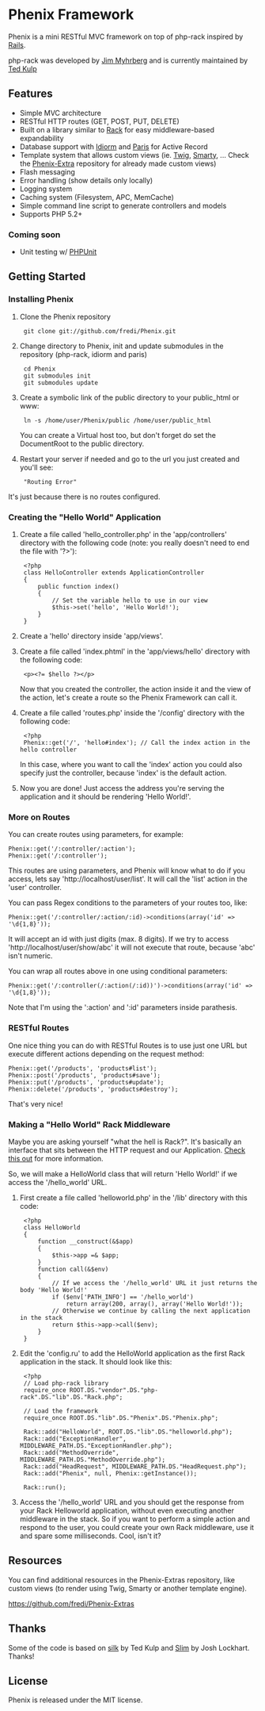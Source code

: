 # Phenix Framework

Phenix is a mini RESTful MVC framework on top of php-rack inspired by [Rails](http://rubyonrails.org/).

php-rack was developed by [Jim Myhrberg](https://github.com/jimeh) and is currently maintained by [Ted Kulp](https://github.com/tedkulp)

## Features

* Simple MVC architecture
* RESTful HTTP routes (GET, POST, PUT, DELETE)
* Built on a library similar to [Rack](http://rack.rubyforge.org/) for easy middleware-based expandability
* Database support with [Idiorm](https://github.com/j4mie/idiorm) and [Paris](https://github.com/j4mie/paris) for Active Record
* Template system that allows custom views (ie. [Twig](http://www.twig-project.org/), [Smarty](http://www.smarty.net/), ... Check the [Phenix-Extra](https://github.com/fredi/Phenix-Extras) repository for already made custom views)
* Flash messaging
* Error handling (show details only locally)
* Logging system
* Caching system (Filesystem, APC, MemCache)
* Simple command line script to generate controllers and models
* Supports PHP 5.2+

### Coming soon

* Unit testing w/ [PHPUnit](https://github.com/sebastianbergmann/phpunit/)

## Getting Started

### Installing Phenix

1. Clone the Phenix repository

        git clone git://github.com/fredi/Phenix.git

2. Change directory to Phenix, init and update submodules in the repository (php-rack, idiorm and paris)

        cd Phenix
        git submodules init
        git submodules update

3. Create a symbolic link of the public directory to your public_html or www:

        ln -s /home/user/Phenix/public /home/user/public_html

    You can create a Virtual host too, but don't forget do set the DocumentRoot to the public directory.

4. Restart your server if needed and go to the url you just created and you'll see:

        "Routing Error"

  It's just because there is no routes configured.

### Creating the "Hello World" Application

1. Create a file called 'hello_controller.php' in the 'app/controllers' directory with the following code (note: you really doesn't need to end the file with '?>'):

        <?php
        class HelloController extends ApplicationController
        {
            public function index()
            {
                // Set the variable hello to use in our view
                $this->set('hello', 'Hello World!');
            }
        }

2. Create a 'hello' directory inside 'app/views'.
3. Create a file called 'index.phtml' in the 'app/views/hello' directory with the following code:

        <p><?= $hello ?></p>

    Now that you created the controller, the action inside it and the view of the action, let's create a route so the Phenix Framework can call it.

4. Create a file called 'routes.php' inside the '/config' directory with the following code:

        <?php
        Phenix::get('/', 'hello#index'); // Call the index action in the hello controller

    In this case, where you want to call the 'index' action you could also specify just the controller, because 'index' is the default action.

5. Now you are done! Just access the address you're serving the application and it should be rendering 'Hello World!'.

### More on Routes

You can create routes using parameters, for example:

    Phenix::get('/:controller/:action');
    Phenix::get('/:controller');

This routes are using parameters, and Phenix will know what to do if you access, lets say 'http://localhost/user/list'. It will call the 'list' action in the 'user' controller.

You can pass Regex conditions to the parameters of your routes too, like:

    Phenix::get('/:controller/:action/:id)->conditions(array('id' => '\d{1,8}'));

It will accept an id with just digits (max. 8 digits). If we try to access 'http://localhost/user/show/abc' it will not execute that route, because 'abc' isn't numeric.

You can wrap all routes above in one using conditional parameters:

    Phenix::get('/:controller(/:action(/:id))')->conditions(array('id' => '\d{1,8}'));

  Note that I'm using the ':action' and ':id' parameters inside parathesis.

### RESTful Routes

One nice thing you can do with RESTful Routes is to use just one URL but execute different actions depending on the request method:

    Phenix::get('/products', 'products#list');
    Phenix::post('/products', 'products#save');
    Phenix::put('/products', 'products#update');
    Phenix::delete('/products', 'products#destroy');

That's very nice!

### Making a "Hello World" Rack Middleware

Maybe you are asking yourself "what the hell is Rack?". It's basically an interface that sits between the HTTP request and our Application. [Check this out](https://github.com/tedkulp/php-rack#readme) for more information.

So, we will make a HelloWorld class that will return 'Hello World!' if we access the '/hello_world' URL.

1. First create a file called 'helloworld.php' in the '/lib' directory with this code:

        <?php
        class HelloWorld
        {
            function __construct(&$app)
            {
                $this->app =& $app;
            }
            function call(&$env)
            {
                // If we access the '/hello_world' URL it just returns the body 'Hello World!'
                if ($env['PATH_INFO'] == '/hello_world')
                    return array(200, array(), array('Hello World!'));
                // Otherwise we continue by calling the next application in the stack
                return $this->app->call($env);
            }
        }

2. Edit the 'config.ru' to add the HelloWorld application as the first Rack application in the stack. It should look like this:

        <?php
        // Load php-rack library
        require_once ROOT.DS."vendor".DS."php-rack".DS."lib".DS."Rack.php";
        
        // Load the framework
        require_once ROOT.DS."lib".DS."Phenix".DS."Phenix.php";
        
        Rack::add("HelloWorld", ROOT.DS."lib".DS."helloworld.php");
        Rack::add("ExceptionHandler", MIDDLEWARE_PATH.DS."ExceptionHandler.php");
        Rack::add("MethodOverride", MIDDLEWARE_PATH.DS."MethodOverride.php");
        Rack::add("HeadRequest", MIDDLEWARE_PATH.DS."HeadRequest.php");
        Rack::add("Phenix", null, Phenix::getInstance());

        Rack::run();

3. Access the '/hello_world' URL and you should get the response from your Rack Helloworld application, without even executing another middleware in the stack. So if you want to perform a simple action and respond to the user, you could create your own Rack middleware, use it and spare some milliseconds. Cool, isn't it?

## Resources

You can find additional resources in the Phenix-Extras repository, like custom views (to render using Twig, Smarty or another template engine).

<https://github.com/fredi/Phenix-Extras>

## Thanks

Some of the code is based on [silk](https://github.com/tedkulp/silk) by Ted Kulp and [Slim](https://github.com/codeguy/Slim) by Josh Lockhart. Thanks!

## License

Phenix is released under the MIT license.